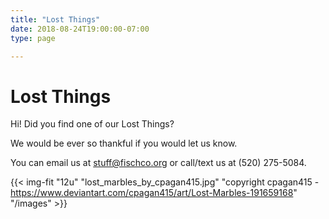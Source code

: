 ```yaml
---
title: "Lost Things"
date: 2018-08-24T19:00:00-07:00
type: page

---
```


# Lost Things

Hi! Did you find one of our Lost Things?

We would be ever so thankful if you would let us know.

You can email us at [stuff@fischco.org](mailto:stuff@fischco.org) or call/text us at (520) 275-5084.

{{< img-fit
    "12u" "lost_marbles_by_cpagan415.jpg" "copyright cpagan415 - https://www.deviantart.com/cpagan415/art/Lost-Marbles-191659168"
    "/images" >}}
